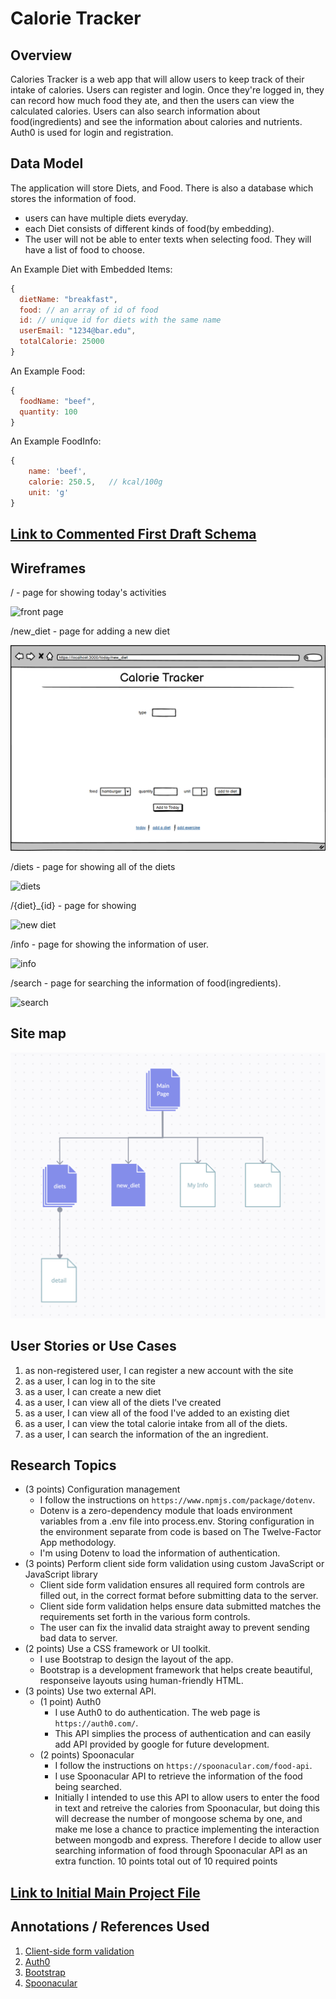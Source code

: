 # Calorie Tracker

## Overview

Calories Tracker is a web app that will allow users to keep track of their intake of calories. Users can register and login. Once they're logged in, they can record how much food they ate, and then the users can view the calculated calories. Users can also search information about food(ingredients) and see the information about calories and nutrients. Auth0 is used for login and registration.

## Data Model

The application will store Diets, and Food. There is also a database which stores the information of food.

* users can have multiple diets everyday.
* each Diet consists of different kinds of food(by embedding).
* The user will not be able to enter texts when selecting food. They will have a list of food to choose. 

An Example Diet with Embedded Items:

```javascript
{
  dietName: "breakfast",
  food: // an array of id of food
  id: // unique id for diets with the same name
  userEmail: "1234@bar.edu",
  totalCalorie: 25000
}
```
An Example Food:

```javascript
{
  foodName: "beef",
  quantity: 100
}
```
An Example FoodInfo:

```javascript
{
    name: 'beef',
    calorie: 250.5,   // kcal/100g
    unit: 'g'
}
```

## [Link to Commented First Draft Schema](db.mjs) 


## Wireframes

/ - page for showing today's activities

![front page](documentation/front_page.png)

/new_diet - page for adding a new diet

![new diet](documentation/new_diet.png)

/diets - page for showing all of the diets

![diets](documentation/diets.png)

/{diet}_{id} - page for showing

![new diet](documentation/detail.png)

/info - page for showing the information of user.

![info](documentation/info.png)

/search - page for searching the information of food(ingredients).

![search](documentation/search.png)
## Site map

![site map](documentation/site_map.png)

## User Stories or Use Cases

1. as non-registered user, I can register a new account with the site
2. as a user, I can log in to the site
3. as a user, I can create a new diet
4. as a user, I can view all of the diets I've created
5. as a user, I can view all of the food I've added to an existing diet
6. as a user, I can view the total calorie intake from all of the diets.
7. as a user, I can search the information of the an ingredient.

## Research Topics

* (3 points) Configuration management
    * I follow the instructions on `https://www.npmjs.com/package/dotenv`.
    * Dotenv is a zero-dependency module that loads environment variables from a .env file into process.env. Storing configuration in the environment separate from code is based on The Twelve-Factor App methodology.
    * I'm using Dotenv to load the information of authentication.
* (3 points) Perform client side form validation using custom JavaScript or JavaScript library
    * Client side form validation ensures all required form controls are filled out, in the correct format before submitting data to the server.
    * Client side form validation helps ensure data submitted matches the requirements set forth in the various form controls.
    * The user can fix the invalid data straight away to prevent sending bad data to server.
* (2 points) Use a CSS framework or UI toolkit.
    * I use Bootstrap to design the layout of the app.
    * Bootstrap is a development framework that helps create beautiful, responseive layouts using human-friendly HTML.
* (3 points) Use two external API.
    * (1 point) Auth0
      * I use Auth0 to do authentication. The web page is `https://auth0.com/`.
      * This API simplies the process of authentication and can easily add API provided by google for future development.
    * (2 points) Spoonacular
      * I follow the instructions on `https://spoonacular.com/food-api`.
      * I use Spoonacular API to retrieve the information of the food being searched.
      * Initially I intended to use this API to allow users to enter the food in text and retreive the calories from Spoonacular, but doing this will decrease the number of mongoose schema by one, and make me lose a chance to practice implementing the interaction between mongodb and express. Therefore I decide to allow user searching information of food through Spoonacular API as an extra function.
    10 points total out of 10 required points

## [Link to Initial Main Project File](app.mjs) 

## Annotations / References Used

1. [Client-side form validation](https://developer.mozilla.org/en-US/docs/Learn/Forms/Form_validation)
2. [Auth0](https://auth0.com/)
3. [Bootstrap](https://getbootstrap.com/docs/5.2/getting-started/introduction/)
4. [Spoonacular](https://spoonacular.com/food-api)
